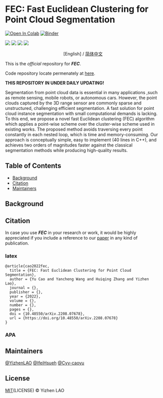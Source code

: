 
# FEC: Fast Euclidean Clustering for Point Cloud Segmentation

[![Open In Colab][image-1]][1]  [![Binder][image-2]][2]

<p>
	<a href="https://github.com/sindresorhus/123"><img src="https://camo.githubusercontent.com/abb97269de2982c379cbc128bba93ba724d8822bfbe082737772bd4feb59cb54/68747470733a2f2f63646e2e7261776769742e636f6d2f73696e647265736f726875732f617765736f6d652f643733303566333864323966656437386661383536353265336136336531353464643865383832392f6d656469612f62616467652e737667"></a>
	<a href="https://creativecommons.org/licenses/by/4.0/"><img src="https://camo.githubusercontent.com/bca967b18143b8a5b2ffe78bd4a1a30f6bc21de83bd8336f748e96498af38b38/68747470733a2f2f696d672e736869656c64732e696f2f62616467652f4c6963656e73652d43432532304259253230342e302d6c69676874677265792e737667"></a>
	<a href="https://creativecommons.org/licenses/by/4.0/"><img src="https://camo.githubusercontent.com/33126b4770aa6f169b2a93e75678d52647f19972fa8d205e478049966e3b1a07/68747470733a2f2f696d672e736869656c64732e696f2f62616467652f646f63732d737461626c652d627269676874677265656e2e7376673f7374796c653d666c6174266c6f6e6743616368653d74727565"></a>
	<a href="https://github.com/allegroai/clearml"><img src="https://camo.githubusercontent.com/f60861e75a851f69a1fb8a5c671ef233147b7781a13dae226dcc2c32166654c0/68747470733a2f2f696d672e736869656c64732e696f2f707970692f707976657273696f6e732f636c6561726d6c2e737667"></a>
</p>

<p align="center">[English] / <a href="./README_CN.md">简体中文</a></p>

This is the _official_ repository for _**FEC**_.

Code repository locate permenately at [here][3].

**THIS REPOSITORY IN UNDER DAILY UPDATING!**

Segmentation from point cloud data is essential in many applications ,such as remote sensing, mobile robots, or autonomous cars. However, the point clouds captured by the 3D range sensor are commonly sparse and unstructured, challenging efficient segmentation. A fast solution for point cloud instance segmentation with small computational demands is lacking. To this end, we propose a novel fast Euclidean clustering (FEC) algorithm which applies a point-wise scheme over the cluster-wise scheme used in existing works. The proposed method avoids traversing every point constantly in each nested loop, which is time and memory-consuming. Our approach is conceptually simple, easy to implement (40 lines in C++), and achieves two orders of magnitudes faster against the classical segmentation methods while producing high-quality results.

## Table of Contents

- [Background][4]
- [Citation][5]
- [Maintainers][6]

## Background

## Citation

In case you use _**FEC**_ in your research or work, it would be highly appreciated if you include a reference to our [paper]() in any kind of publication.

### latex
```
@article{cao2022fec,
  title = {FEC: Fast Euclidean Clustering for Point Cloud Segmentation},
  author = {Yu Cao and Yancheng Wang and Huiqing Zhang and Yizhen Lao},
  journal = {},
  publisher = {},
  year = {2022},
  volume = {},
  number = {},
  pages = {},
  doi = {10.48550/arXiv.2208.07678},
  url = {https://doi.org/10.48550/arXiv.2208.07678}
}
```
### APA

## Maintainers

[@YizhenLAO][8]
[@IfeiHsueh][9]
[@Cyy-caoyu][10]

## License

[MIT]()(LICENSE) © Yizhen LAO

[1]:	https://colab.research.google.com/github/bipinKrishnan/fastai_course/blob/master/bear_classifier.ipynb
[2]:	https://mybinder.org/v2/gh/bipinKrishnan/fastai_course/master
[3]:	https://github.com/YizhenLAO/FEC
[4]:	#background
[5]:	#citation
[6]:	#maintainers
[8]:	https://github.com/YizhenLAO
[9]:	https://github.com/IfeiHsueh
[10]:	https://github.com/Cyy-caoyu


[image-1]:	https://colab.research.google.com/assets/colab-badge.svg
[image-2]:	https://mybinder.org/badge_logo.svg